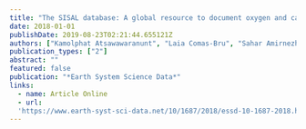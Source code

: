 ```yaml
---
title: "The SISAL database: A global resource to document oxygen and carbon isotope records from speleothems"
date: 2018-01-01
publishDate: 2019-08-23T02:21:44.655121Z
authors: ["Kamolphat Atsawawaranunt", "Laia Comas-Bru", "Sahar Amirnezhad Mozhdehi", "Michael Deininger", "Sandy P Harrison", "Andy Baker", "Meighan Boyd", "Nikita Kaushal", "Syed Masood Ahmad", "Yassine Ait Brahim", " others"]
publication_types: ["2"]
abstract: ""
featured: false
publication: "*Earth System Science Data*"
links:
  - name: Article Online
  - url:
  'https://www.earth-syst-sci-data.net/10/1687/2018/essd-10-1687-2018.html'
---
```


